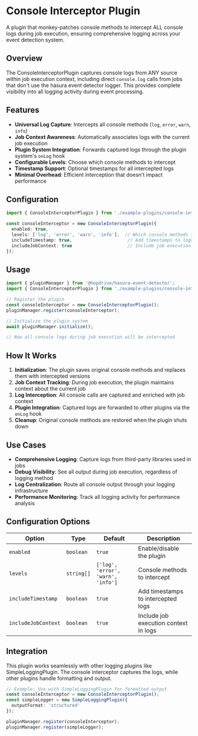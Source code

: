 # Console Interceptor Plugin

A plugin that monkey-patches console methods to intercept ALL console logs during job execution, ensuring comprehensive logging across your event detection system.

## Overview

The ConsoleInterceptorPlugin captures console logs from ANY source within job execution context, including direct `console.log` calls from jobs that don't use the hasura event detector logger. This provides complete visibility into all logging activity during event processing.

## Features

- **Universal Log Capture**: Intercepts all console methods (`log`, `error`, `warn`, `info`)
- **Job Context Awareness**: Automatically associates logs with the current job execution
- **Plugin System Integration**: Forwards captured logs through the plugin system's `onLog` hook
- **Configurable Levels**: Choose which console methods to intercept
- **Timestamp Support**: Optional timestamps for all intercepted logs
- **Minimal Overhead**: Efficient interception that doesn't impact performance

## Configuration

```typescript
import { ConsoleInterceptorPlugin } from './example-plugins/console-interceptor/plugin.js';

const consoleInterceptor = new ConsoleInterceptorPlugin({
  enabled: true,
  levels: ['log', 'error', 'warn', 'info'],  // Which console methods to intercept
  includeTimestamp: true,                     // Add timestamps to logs
  includeJobContext: true                     // Include job execution context
});
```

## Usage

```typescript
import { pluginManager } from '@hopdrive/hasura-event-detector';
import { ConsoleInterceptorPlugin } from './example-plugins/console-interceptor/plugin.js';

// Register the plugin
const consoleInterceptor = new ConsoleInterceptorPlugin();
pluginManager.register(consoleInterceptor);

// Initialize the plugin system
await pluginManager.initialize();

// Now all console logs during job execution will be intercepted
```

## How It Works

1. **Initialization**: The plugin saves original console methods and replaces them with intercepted versions
2. **Job Context Tracking**: During job execution, the plugin maintains context about the current job
3. **Log Interception**: All console calls are captured and enriched with job context
4. **Plugin Integration**: Captured logs are forwarded to other plugins via the `onLog` hook
5. **Cleanup**: Original console methods are restored when the plugin shuts down

## Use Cases

- **Comprehensive Logging**: Capture logs from third-party libraries used in jobs
- **Debug Visibility**: See all output during job execution, regardless of logging method
- **Log Centralization**: Route all console output through your logging infrastructure
- **Performance Monitoring**: Track all logging activity for performance analysis

## Configuration Options

| Option | Type | Default | Description |
|--------|------|---------|-------------|
| `enabled` | `boolean` | `true` | Enable/disable the plugin |
| `levels` | `string[]` | `['log', 'error', 'warn', 'info']` | Console methods to intercept |
| `includeTimestamp` | `boolean` | `true` | Add timestamps to intercepted logs |
| `includeJobContext` | `boolean` | `true` | Include job execution context in logs |

## Integration

This plugin works seamlessly with other logging plugins like SimpleLoggingPlugin. The console interceptor captures the logs, while other plugins handle formatting and output.

```typescript
// Example: Use with SimpleLoggingPlugin for formatted output
const consoleInterceptor = new ConsoleInterceptorPlugin();
const simpleLogger = new SimpleLoggingPlugin({
  outputFormat: 'structured'
});

pluginManager.register(consoleInterceptor);
pluginManager.register(simpleLogger);
```